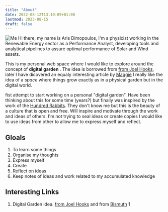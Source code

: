 ```yaml
---
title: "About"
date: 2022-08-12T13:10:09+01:00
lastmod: 2023-08-15
draft: false
---
```



![Me](/static/selfie.png) Hi there, my name is Aris Dimopoulos, I'm a physicist working in the 
Renewable Energy sector as a Performance Analyst, developing tools and 
analytical pipelines to assure optimal performance of Solar and Wind assets.

This is my personal web space where I would like to explore around the concept of **digital garden** .
The idea is borrowed from [from Joel Hooks](https://joelhooks.com/digital-garden), later I have dicovered an equaly interesting article by [Maggie](https://maggieappleton.com/garden-history)
I really like the idea of a *space* where things grow exactly as in a physical garden but in the digital world. 

fist attempt to start working on a personal "digital garden". Have been thinking about this for some time (years?) but finally was inspired by the work of the [Hundred Rabbits](http://100r.co/site/home.html). They don't know me but this is the beauty of a culture that is open and free. Will inspire and motivate through the work and ideas of others. I'm not trying to seal ideas or create copies I would like to use ideas from other to allow me to express myself and reflect.


## Gloals
1. To learn some things 
1. Organise my thoughts
1. Express myself
1. Create
1. Reflect on ideas
1. Keep notes of ideas and work related to my accumulated knowledge

## Interesting Links

1. Digital Garden idea. [from Joel Hooks](https://joelhooks.com/digital-garden) and from [Bismuth](https://bismuth.garden/digital-garden)
1
